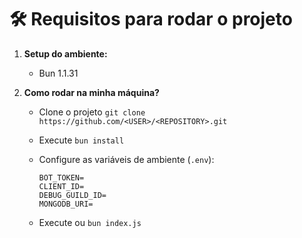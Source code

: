 # 🛠️ Requisitos para rodar o projeto

1. **Setup do ambiente:**
    * Bun 1.1.31

2. **Como rodar na minha máquina?**
    * Clone o projeto `git clone https://github.com/<USER>/<REPOSITORY>.git`

    * Execute `bun install`

    * Configure as variáveis de ambiente (`.env`):

        ```console
        BOT_TOKEN=
        CLIENT_ID=
        DEBUG_GUILD_ID=
        MONGODB_URI=
        ```

    * Execute ou `bun index.js`
